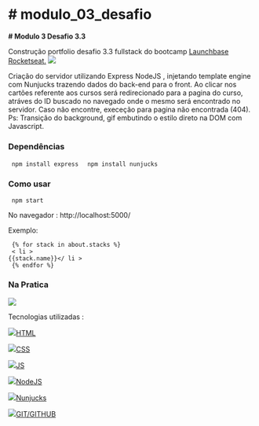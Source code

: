 <h1> # modulo_03_desafio </h1>

<b># Modulo 3 Desafio 3.3</b>

Construção portfolio desafio 3.3 fullstack do bootcamp <a href="https://rocketseat.com.br/" target="_blank">Launchbase Rocketseat.</a> <img src="https://img.icons8.com/emoji/24/000000/rocket-emji.png"/>

Criação do servidor utilizando Express NodeJS , injetando template engine com Nunjucks trazendo dados do back-end para o front. 
Ao clicar nos cartões referente aos cursos será redirecionado para a pagina do curso, atráves do ID buscado no navegado onde o mesmo será encontrado no servidor.
Caso não encontre, execeção para pagina não encontrada (404). 
Ps: Transição do background, gif embutindo o estilo direto na DOM com Javascript. 

<h3> Dependências</h3>
<code> npm install express </code>
<code> npm install nunjucks </code>

<h3> Como usar </h3>
<code> npm start </code>
      <p> No navegador : http://localhost:5000/ </p>
 
Exemplo: 

<code> {% for stack in about.stacks %}<br>
      < li > {{stack.name}}</ li ><br>
{% endfor %}<br></code>



<h3>Na Pratica</h3>

<img src="https://user-images.githubusercontent.com/28874479/85301553-59946d80-b47e-11ea-945d-dbb3dfa4c8aa.gif"/>

Tecnologias utilizadas :


<img src="https://img.icons8.com/color/24/000000/html-5.png"/><a href="https://www.w3schools.com/html/" target="_blank">HTML</a>

<img src="https://img.icons8.com/color/24/000000/css3.png"/><a href="https://www.w3schools.com/css/" target="_blank">CSS</a>

<img src="https://img.icons8.com/color/24/000000/javascript.png"/><a href="https://www.w3schools.com/js/" target="_blank">JS</a>

<img src="https://user-images.githubusercontent.com/28874479/85187872-6f851100-b279-11ea-874c-68e52bff3864.png"/><a href="https://nodejs.org/en/" target="_blank">NodeJS</a> </br>

<img src="https://user-images.githubusercontent.com/28874479/85187819-07cec600-b279-11ea-8df6-0c714527f704.png"/><a href="https://mozilla.github.io/nunjucks/" target="_blank">Nunjucks</a>

<img src="https://img.icons8.com/fluent/24/000000/github.png"/><a href="https://guides.github.com/" target="_blank">GIT/GITHUB</a>
